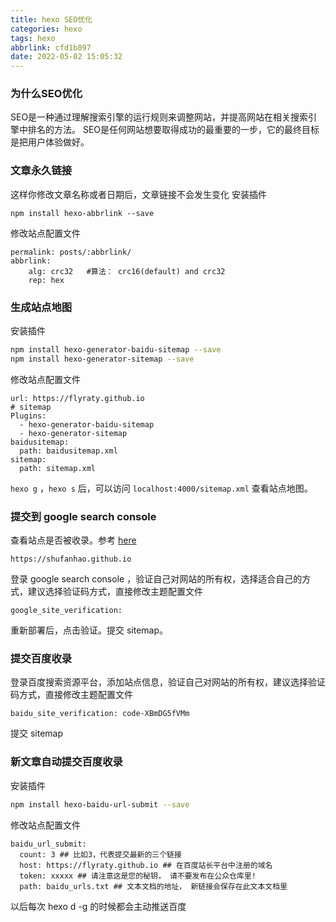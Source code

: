 ```yaml
---
title: hexo SEO优化
categories: hexo
tags: hexo
abbrlink: cfd1b897
date: 2022-05-02 15:05:32
---
```


### 为什么SEO优化
SEO是一种通过理解搜索引擎的运行规则来调整网站，并提高网站在相关搜索引擎中排名的方法。
SEO是任何网站想要取得成功的最重要的一步，它的最终目标是把用户体验做好。
<!--more-->

### 文章永久链接
这样你修改文章名称或者日期后，文章链接不会发生变化
安装插件
```
npm install hexo-abbrlink --save

```
修改站点配置文件
```
permalink: posts/:abbrlink/
abbrlink:
    alg: crc32   #算法： crc16(default) and crc32
    rep: hex
```

### 生成站点地图
安装插件
```sh
npm install hexo-generator-baidu-sitemap --save
npm install hexo-generator-sitemap --save
```
修改站点配置文件
```
url: https://flyraty.github.io
# sitemap
Plugins:
  - hexo-generator-baidu-sitemap
  - hexo-generator-sitemap
baidusitemap:
  path: baidusitemap.xml
sitemap:
  path: sitemap.xml
```
`hexo g` ，`hexo s` 后，可以访问 `localhost:4000/sitemap.xml` 查看站点地图。

### 提交到 google search console
查看站点是否被收录。参考 [here](https://theme-stun.github.io/docs/zh-CN/advanced/third-part.html#谷歌站长)
```
https://shufanhao.github.io
```
登录 google search console ，验证自己对网站的所有权，选择适合自己的方式，建议选择验证码方式，直接修改主题配置文件
```
google_site_verification: 
```
重新部署后，点击验证。提交 sitemap。

### 提交百度收录
登录百度搜索资源平台，添加站点信息，验证自己对网站的所有权，建议选择验证码方式，直接修改主题配置文件
```
baidu_site_verification: code-XBmDG5fVMm
```
提交 sitemap

### 新文章自动提交百度收录
安装插件
```sh
npm install hexo-baidu-url-submit --save
```
修改站点配置文件
```
baidu_url_submit:
  count: 3 ## 比如3，代表提交最新的三个链接
  host: https://flyraty.github.io ## 在百度站长平台中注册的域名
  token: xxxxx ## 请注意这是您的秘钥， 请不要发布在公众仓库里!
  path: baidu_urls.txt ## 文本文档的地址， 新链接会保存在此文本文档里
```
以后每次 hexo d -g 的时候都会主动推送百度
